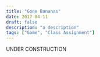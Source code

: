 ```yaml
---
title: "Gone Bananas"
date: 2017-04-11
draft: false
description: "a description"
tags: ["Game", "Class Assignment"]
---
```

UNDER CONSTRUCTION